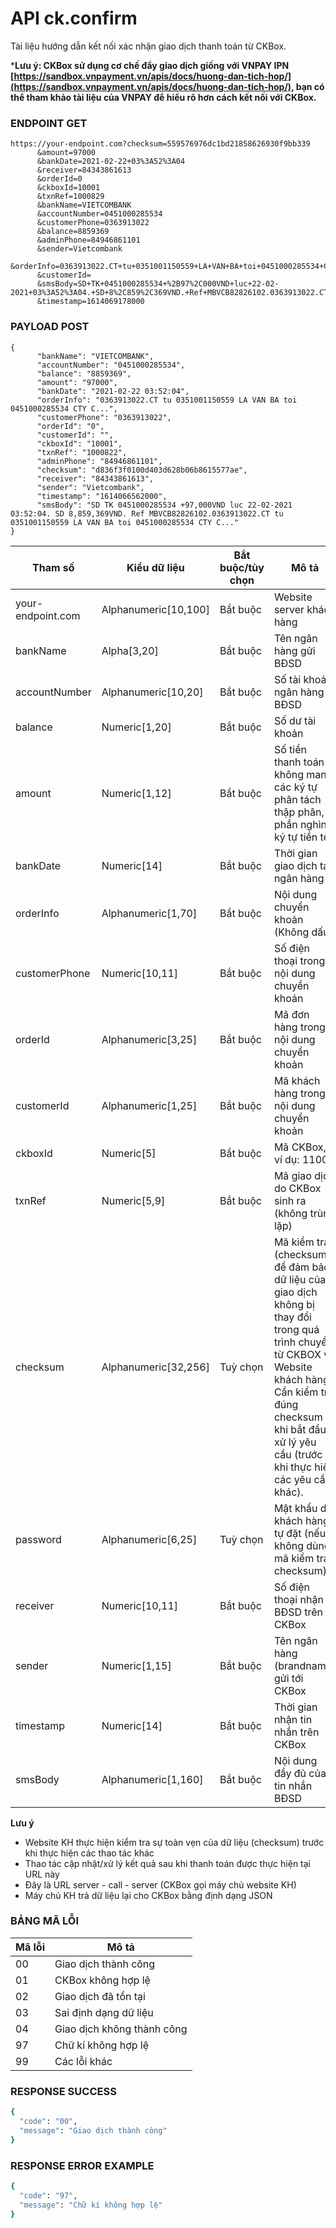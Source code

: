 # API ck.confirm

Tài liệu hướng dẫn kết nối xác nhận giao dịch thanh toán từ CKBox.

***Lưu ý: CKBox sử dụng cơ chế đẩy giao dịch giống với VNPAY IPN [https://sandbox.vnpayment.vn/apis/docs/huong-dan-tich-hop/](https://sandbox.vnpayment.vn/apis/docs/huong-dan-tich-hop/), bạn có thể tham khảo tài liệu của VNPAY để hiểu rõ hơn cách kết nối với CKBox.**

### ENDPOINT GET
```
https://your-endpoint.com?checksum=559576976dc1bd21858626930f9bb339
      &amount=97000
      &bankDate=2021-02-22+03%3A52%3A04
      &receiver=84343861613
      &orderId=0
      &ckboxId=10001
      &txnRef=1000829
      &bankName=VIETCOMBANK
      &accountNumber=0451000285534
      &customerPhone=0363913022
      &balance=8859369
      &adminPhone=84946861101
      &sender=Vietcombank
      &orderInfo=0363913022.CT+tu+0351001150559+LA+VAN+BA+toi+0451000285534+CTY+C.
      &customerId=
      &smsBody=SD+TK+0451000285534+%2B97%2C000VND+luc+22-02-2021+03%3A52%3A04.+SD+8%2C859%2C369VND.+Ref+MBVCB82826102.0363913022.CT+tu+0351001150559+LA+VAN+BA+toi+0451000285534+CTY+C.
      &timestamp=1614069178000
```

### PAYLOAD POST
```
{
      "bankName": "VIETCOMBANK",
      "accountNumber": "0451000285534",
      "balance": "8859369",
      "amount": "97000",
      "bankDate": "2021-02-22 03:52:04",
      "orderInfo": "0363913022.CT tu 0351001150559 LA VAN BA toi 0451000285534 CTY C...",
      "customerPhone": "0363913022",
      "orderId": "0",
      "customerId": "",
      "ckboxId": "10001",
      "txnRef": "1000822",
      "adminPhone": "84946861101",
      "checksum": "d836f3f0100d403d628b06b8615577ae",
      "receiver": "84343861613",
      "sender": "Vietcombank",
      "timestamp": "1614066562000",
      "smsBody": "SD TK 0451000285534 +97,000VND luc 22-02-2021 03:52:04. SD 8,859,369VND. Ref MBVCB82826102.0363913022.CT tu 0351001150559 LA VAN BA toi 0451000285534 CTY C..."
}
```


Tham số | Kiểu dữ liệu |Bắt buộc/tùy chọn | Mô tả 
--------|--------------|------------------|-------
your-endpoint.com|Alphanumeric[10,100]|Bắt buộc|Website server khách hàng
bankName|Alpha[3,20]|Bắt buộc|Tên ngân hàng gửi BĐSD
accountNumber|Alphanumeric[10,20]|Bắt buộc|Số tài khoản ngân hàng BĐSD
balance|Numeric[1,20]|Bắt buộc|Số dư tài khoản
amount|Numeric[1,12]|Bắt buộc|Số tiền thanh toán không mang các ký tự phân tách thập phân, phần nghìn, ký tự tiền tệ.
bankDate|Numeric[14]|Bắt buộc|Thời gian giao dịch tại ngân hàng
orderInfo|Alphanumeric[1,70]|Bắt buộc|Nội dung chuyển khoản (Không dấu)
customerPhone|Numeric[10,11]|Bắt buộc|Số điện thoại trong nội dung chuyển khoản
orderId|Alphanumeric[3,25]|Bắt buộc|Mã đơn hàng trong nội dung chuyển khoản
customerId|Alphanumeric[1,25]|Bắt buộc|Mã khách hàng trong nội dung chuyển khoản
ckboxId|Numeric[5]|Bắt buộc|Mã CKBox, ví dụ: 11002
txnRef|Numeric[5,9]|Bắt buộc|Mã giao dịch do CKBox sinh ra (không trùng lặp)
checksum|Alphanumeric[32,256]|Tuỳ chọn|Mã kiểm tra (checksum), để đảm bảo dữ liệu của giao dịch không bị thay đổi trong quá trình chuyển từ CKBOX về Website khách hàng. Cần kiểm tra đúng checksum khi bắt đầu xử lý yêu cầu (trước khi thực hiện các yêu cầu khác).
password|Alphanumeric[6,25]|Tuỳ chọn|Mật khẩu do khách hàng tự đặt (nếu không dùng mã kiểm tra checksum).
receiver|Numeric[10,11]|Bắt buộc|Số điện thoại nhận BĐSD trên CKBox
sender|Numeric[1,15]|Bắt buộc|Tên ngân hàng (brandname) gửi tới CKBox
timestamp|Numeric[14]|Bắt buộc|Thời gian nhận tin nhắn trên CKBox
smsBody|Alphanumeric[1,160]|Bắt buộc|Nội dung đầy đủ của tin nhắn BĐSD

**Lưu ý**
- Website KH thực hiện kiểm tra sự toàn vẹn của dữ liệu (checksum) trước khi thực hiện các thao tác khác
- Thao tác cập nhật/xử lý kết quả sau khi thanh toán được thực hiện tại URL này
- Đây là URL server - call - server (CKBox gọi máy chủ website KH)
- Máy chủ KH trả dữ liệu lại cho CKBox bằng định dạng JSON

### BẢNG MÃ LỖI

Mã lỗi | Mô tả
------ | -----
00|Giao dịch thành công
01|CKBox không hợp lệ
02|Giao dịch đã tồn tại
03|Sai định dạng dữ liệu
04|Giao dịch không thành công
97|Chữ kí không hợp lệ
99|Các lỗi khác

### RESPONSE SUCCESS
```ruby
{
  "code": "00",
  "message": "Giao dịch thành công"
}
```
### RESPONSE ERROR EXAMPLE
```ruby
{
  "code": "97",
  "message": "Chữ kí không hợp lệ"
}
```
